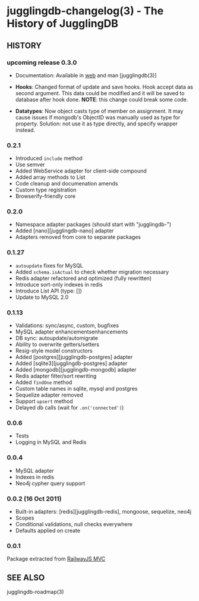 jugglingdb-changelog(3) - The History of JugglingDB
===================================================

## HISTORY

### upcoming release 0.3.0

* Documentation:
  Available in [web](http://jugglingdb.co) and man [jugglingdb(3)]

* **Hooks**:
  Changed format of update and save hooks. Hook accept data as second argument.
  This data could be modified and it will be saved to database after hook done.
  **NOTE**: this change could break some code.

* **Datatypes**:
  Now object casts type of member on assignment. It may cause issues if
  mongodb's ObjectID was manually used as type for property. Solution: not use
  it as type directly, and specify wrapper instead.

### 0.2.1

* Introduced `include` method
* Use semver
* Added WebService adapter for client-side compound
* Added array methods to List
* Code cleanup and documenation amends
* Custom type registration
* Browserify-friendly core

### 0.2.0

* Namespace adapter packages (should start with "jugglingdb-")
* Added [nano][jugglingdb-nano] adapter
* Adapters removed from core to separate packages

### 0.1.27

* `autoupdate` fixes for MySQL
* Added `schema.isActual` to check whether migration necessary
* Redis adapter refactored and optimized (fully rewritten)
* Introduce sort-only indexes in redis
* Introduce List API (type: [])
* Update to MySQL 2.0

### 0.1.13

* Validations: sync/async, custom, bugfixes
* MySQL adapter enhancementsenhancements
* DB sync: autoupdate/automigrate
* Ability to overwrite getters/setters
* Resig-style model constructors
* Added [postgres][jugglingdb-postgres] adapter
* Added [sqlite3][jugglingdb-postgres] adapter
* Added [mongodb][jugglingdb-mongodb] adapter
* Redis adapter filter/sort rewriting
* Added `findOne` method
* Custom table names in sqlite, mysql and postgres
* Sequelize adapter removed
* Support `upsert` method
* Delayed db calls (wait for `.on('connected')`)

### 0.0.6

* Tests
* Logging in MySQL and Redis

### 0.0.4

* MySQL adapter
* Indexes in redis
* Neo4j cypher query support

### 0.0.2 (16 Oct 2011)

* Built-in adapters: [redis][jugglingdb-redis], mongoose, sequelize, neo4j
* Scopes
* Conditional validations, null checks everywhere
* Defaults applied on create

### 0.0.1

Package extracted from [RailwayJS MVC](http://railwayjs.com)

## SEE ALSO

jugglingdb-roadmap(3)

